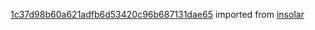 [1c37d98b60a621adfb6d53420c96b687131dae65](https://github.com/insolar/insolar/commit/1c37d98b60a621adfb6d53420c96b687131dae65) imported from [insolar](https://github.com/insolar/insolar)
